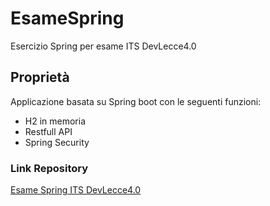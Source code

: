 # EsameSpring
Esercizio Spring per esame ITS DevLecce4.0

## Proprietà
Applicazione basata su Spring boot con le seguenti funzioni:
- H2 in memoria
- Restfull API
- Spring Security

### Link Repository
[Esame Spring ITS DevLecce4.0](https://github.com/andrewthor24/EsameSpring)
